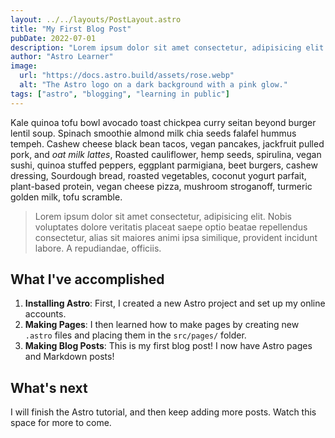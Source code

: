 ```yaml
---
layout: ../../layouts/PostLayout.astro
title: "My First Blog Post"
pubDate: 2022-07-01
description: "Lorem ipsum dolor sit amet consectetur, adipisicing elit. Nobis voluptates dolore veritatis placeat saepe optio beatae repellendus consectetur, alias sit maiores animi ipsa similique, provident incidunt labore. A repudiandae, officiis."
author: "Astro Learner"
image:
  url: "https://docs.astro.build/assets/rose.webp"
  alt: "The Astro logo on a dark background with a pink glow."
tags: ["astro", "blogging", "learning in public"]
---
```


Kale quinoa tofu bowl avocado toast chickpea curry seitan beyond
burger lentil soup. Spinach smoothie almond milk chia seeds falafel
hummus tempeh. Cashew cheese black bean tacos, vegan pancakes,
jackfruit pulled pork, and _oat milk lattes_, Roasted cauliflower, hemp
seeds, spirulina, vegan sushi, quinoa stuffed peppers, eggplant
parmigiana, beet burgers, cashew dressing, Sourdough bread, roasted
vegetables, coconut yogurt parfait, plant-based protein, vegan cheese
pizza, mushroom stroganoff, turmeric golden milk, tofu scramble.

> Lorem ipsum dolor sit amet consectetur, adipisicing elit. Nobis voluptates dolore veritatis placeat saepe optio beatae repellendus consectetur, alias sit maiores animi ipsa similique, provident incidunt labore. A repudiandae, officiis.

## What I've accomplished

1. **Installing Astro**: First, I created a new Astro project and set up my online accounts.
2. **Making Pages**: I then learned how to make pages by creating new `.astro` files and placing them in the `src/pages/` folder.
3. **Making Blog Posts**: This is my first blog post! I now have Astro pages and Markdown posts!

## What's next

I will finish the Astro tutorial, and then keep adding more posts. Watch this space for more to come.
